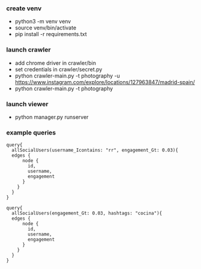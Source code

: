 ### create venv
* python3 -m venv venv
* source venv/bin/activate
* pip install -r requirements.txt

### launch crawler
* add chrome driver in crawler/bin 
* set credentials in crawler/secret.py
* python crawler-main.py -t photography -u https://www.instagram.com/explore/locations/127963847/madrid-spain/
* python crawler-main.py -t photography

### launch viewer
* python manager.py runserver


### example queries

```
query{
  allSocialUsers(username_Icontains: "rr", engagement_Gt: 0.03){
  edges {
      node {
        id,
        username,
        engagement
      }
    }
  }
}
```

```
query{
  allSocialUsers(engagement_Gt: 0.03, hashtags: "cocina"){
  edges {
      node {
        id,
        username,
        engagement
      }
    }
  }
}
```